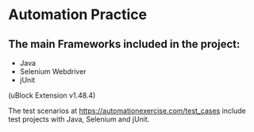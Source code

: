 # Automation Practice

## The main Frameworks included in the project:
- Java
- Selenium Webdriver
- jUnit

(uBlock Extension v1.48.4)

The test scenarios at https://automationexercise.com/test_cases include test projects with Java, Selenium and jUnit.

